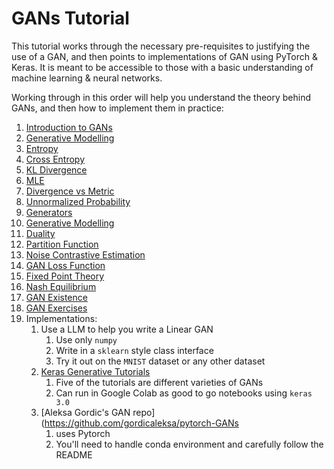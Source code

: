# GANs Tutorial

This tutorial works through the necessary pre-requisites to justifying the use of a GAN, and then points to  implementations of GAN using PyTorch & Keras. It is meant to be accessible to those with a basic understanding of machine learning & neural networks.

Working through in this order will help you understand the theory behind GANs, and then how to implement them in practice:

1. [Introduction to GANs](notebooks/intro.ipynb)
1. [Generative Modelling](notebooks/generative_modelling.ipynb)
1. [Entropy](notebooks/entropy.ipynb)
1. [Cross Entropy](notebooks/cross_entropy.ipynb)
1. [KL Divergence](notebooks/kl_divergence.ipynb)
1. [MLE](notebooks/mle.ipynb)
1. [Divergence vs Metric](notebooks/divergence_vs_metric.ipynb)
1. [Unnormalized Probability](notebooks/unnormalized_probability.ipynb)
1. [Generators](notebooks/generators.ipynb)
1. [Generative Modelling](notebooks/generative_modelling.ipynb)
1. [Duality](notebooks/duality.ipynb)
1. [Partition Function](notebooks/partition_function.ipynb)
1. [Noise Contrastive Estimation](notebooks/nce.ipynb)
1. [GAN Loss Function](notebooks/gan_loss_function.ipynb)
1. [Fixed Point Theory](notebooks/fixed_point_theory.ipynb)
1. [Nash Equilibrium](notebooks/nash.ipynb)
1. [GAN Existence](notebooks/gan_existence.ipynb)
1. [GAN Exercises](notebooks/gan_exercises.ipynb)
1. Implementations:
    1. Use a LLM to help you write a Linear GAN
        1. Use only `numpy`
        1. Write in a `sklearn` style class interface
        1. Try it out on the `MNIST` dataset or any other dataset
    1. [Keras Generative Tutorials](https://keras.io/examples/generative/)
        1. Five of the tutorials are different varieties of GANs
        1. Can run in Google Colab as good to go notebooks using `keras 3.0`
    1. [Aleksa Gordic's GAN repo](https://github.com/gordicaleksa/pytorch-GANs
        1. uses Pytorch
        1. You'll need to handle conda environment and carefully follow the README
